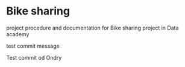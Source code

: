 # Bike sharing
project procedure and documentation for Bike sharing project in Data academy

test commit message

Test commit od Ondry

